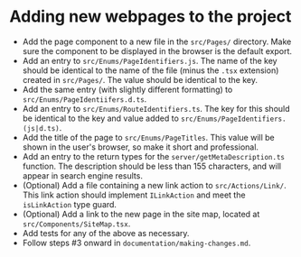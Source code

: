 # Adding new webpages to the project

* Add the page component to a new file in the `src/Pages/` directory. Make sure the component to be displayed in the browser is the default export.
* Add an entry to `src/Enums/PageIdentifiers.js`. The name of the key should be identical to the name of the file (minus the `.tsx` extension) created in `src/Pages/`. The value should be identical to the key.
* Add the same entry (with slightly different formatting) to `src/Enums/PageIdentiifers.d.ts`.
* Add an entry to `src/Enums/RouteIdentifiers.ts`. The key for this should be identical to the key and value added to `src/Enums/PageIdentifiers.(js|d.ts)`.
* Add the title of the page to `src/Enums/PageTitles`. This value will be shown in the user's browser, so make it short and professional.
* Add an entry to the return types for the `server/getMetaDescription.ts` function. The description should be less than 155 characters, and will appear in search engine results.
* (Optional) Add a file containing a new link action to `src/Actions/Link/`. This link action should implement `ILinkAction` and meet the `isLinkAction` type guard.
* (Optional) Add a link to the new page in the site map, located at `src/Components/SiteMap.tsx`.
* Add tests for any of the above as necessary.
* Follow steps #3 onward in `documentation/making-changes.md`.